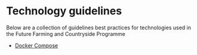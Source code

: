 # Technology guidelines

Below are a collection of guidelines best practices for technologies used in the Future Farming and Countryside Programme

- [Docker Compose](docker-compose.md)
